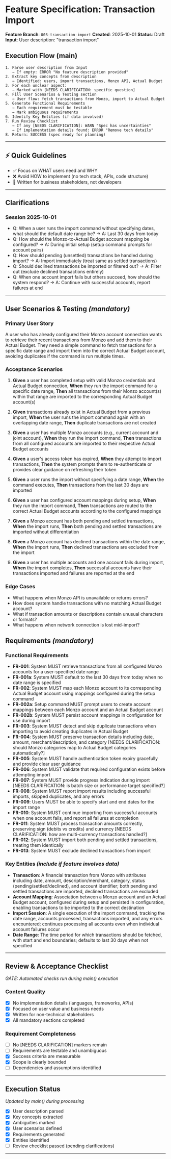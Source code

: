 # Feature Specification: Transaction Import

**Feature Branch**: `003-transaction-import`
**Created**: 2025-10-01
**Status**: Draft
**Input**: User description: "transaction import"

## Execution Flow (main)
```
1. Parse user description from Input
   → If empty: ERROR "No feature description provided"
2. Extract key concepts from description
   → Identified: users, import transactions, Monzo API, Actual Budget
3. For each unclear aspect:
   → Marked with [NEEDS CLARIFICATION: specific question]
4. Fill User Scenarios & Testing section
   → User flow: fetch transactions from Monzo, import to Actual Budget
5. Generate Functional Requirements
   → Each requirement must be testable
   → Mark ambiguous requirements
6. Identify Key Entities (if data involved)
7. Run Review Checklist
   → If any [NEEDS CLARIFICATION]: WARN "Spec has uncertainties"
   → If implementation details found: ERROR "Remove tech details"
8. Return: SUCCESS (spec ready for planning)
```

---

## ⚡ Quick Guidelines
- ✅ Focus on WHAT users need and WHY
- ❌ Avoid HOW to implement (no tech stack, APIs, code structure)
- 👥 Written for business stakeholders, not developers

---

## Clarifications

### Session 2025-10-01
- Q: When a user runs the import command without specifying dates, what should the default date range be? → A: Last 30 days from today
- Q: How should the Monzo-to-Actual Budget account mapping be configured? → A: During initial setup (setup command prompts for account pairs)
- Q: How should pending (unsettled) transactions be handled during import? → A: Import immediately (treat same as settled transactions)
- Q: Should declined transactions be imported or filtered out? → A: Filter out (exclude declined transactions entirely)
- Q: When one account import fails but others succeed, how should the system respond? → A: Continue with successful accounts, report failures at end

---

## User Scenarios & Testing *(mandatory)*

### Primary User Story
A user who has already configured their Monzo account connection wants to retrieve their recent transactions from Monzo and add them to their Actual Budget. They need a simple command to fetch transactions for a specific date range and import them into the correct Actual Budget account, avoiding duplicates if the command is run multiple times.

### Acceptance Scenarios
1. **Given** a user has completed setup with valid Monzo credentials and Actual Budget connection, **When** they run the import command for a specific date range, **Then** all transactions from their Monzo account(s) within that range are imported to the corresponding Actual Budget account(s)

2. **Given** transactions already exist in Actual Budget from a previous import, **When** the user runs the import command again with an overlapping date range, **Then** duplicate transactions are not created

3. **Given** a user has multiple Monzo accounts (e.g., current account and joint account), **When** they run the import command, **Then** transactions from all configured accounts are imported to their respective Actual Budget accounts

4. **Given** a user's access token has expired, **When** they attempt to import transactions, **Then** the system prompts them to re-authenticate or provides clear guidance on refreshing their token

5. **Given** a user runs the import without specifying a date range, **When** the command executes, **Then** transactions from the last 30 days are imported

6. **Given** a user has configured account mappings during setup, **When** they run the import command, **Then** transactions are routed to the correct Actual Budget accounts according to the configured mappings

7. **Given** a Monzo account has both pending and settled transactions, **When** the import runs, **Then** both pending and settled transactions are imported without differentiation

8. **Given** a Monzo account has declined transactions within the date range, **When** the import runs, **Then** declined transactions are excluded from the import

9. **Given** a user has multiple accounts and one account fails during import, **When** the import completes, **Then** successful accounts have their transactions imported and failures are reported at the end

### Edge Cases
- What happens when Monzo API is unavailable or returns errors?
- How does system handle transactions with no matching Actual Budget account?
- What if transaction amounts or descriptions contain unusual characters or formats?
- What happens when network connection is lost mid-import?

## Requirements *(mandatory)*

### Functional Requirements
- **FR-001**: System MUST retrieve transactions from all configured Monzo accounts for a user-specified date range
- **FR-001a**: System MUST default to the last 30 days from today when no date range is specified
- **FR-002**: System MUST map each Monzo account to its corresponding Actual Budget account using mappings configured during the setup command
- **FR-002a**: Setup command MUST prompt users to create account mappings between each Monzo account and an Actual Budget account
- **FR-002b**: System MUST persist account mappings in configuration for use during import
- **FR-003**: System MUST detect and skip duplicate transactions when importing to avoid creating duplicates in Actual Budget
- **FR-004**: System MUST preserve transaction details including date, amount, merchant/description, and category [NEEDS CLARIFICATION: should Monzo categories map to Actual Budget categories automatically?]
- **FR-005**: System MUST handle authentication token expiry gracefully and provide clear user guidance
- **FR-006**: System MUST validate that required configuration exists before attempting import
- **FR-007**: System MUST provide progress indication during import [NEEDS CLARIFICATION: is batch size or performance target specified?]
- **FR-008**: System MUST report import results including successful imports, skipped duplicates, and any errors
- **FR-009**: Users MUST be able to specify start and end dates for the import range
- **FR-010**: System MUST continue importing from successful accounts when one account fails, and report all failures at completion
- **FR-011**: System MUST process transaction amounts correctly, preserving sign (debits vs credits) and currency [NEEDS CLARIFICATION: how are multi-currency transactions handled?]
- **FR-012**: System MUST import both pending and settled transactions, treating them identically
- **FR-013**: System MUST exclude declined transactions from import

### Key Entities *(include if feature involves data)*
- **Transaction**: A financial transaction from Monzo with attributes including date, amount, description/merchant, category, status (pending/settled/declined), and account identifier; both pending and settled transactions are imported, declined transactions are excluded
- **Account Mapping**: Association between a Monzo account and an Actual Budget account, configured during setup and persisted in configuration, enabling transactions to be imported to the correct destination
- **Import Session**: A single execution of the import command, tracking the date range, accounts processed, transactions imported, and any errors encountered; continues processing all accounts even when individual account failures occur
- **Date Range**: The time period for which transactions should be fetched, with start and end boundaries; defaults to last 30 days when not specified

---

## Review & Acceptance Checklist
*GATE: Automated checks run during main() execution*

### Content Quality
- [x] No implementation details (languages, frameworks, APIs)
- [x] Focused on user value and business needs
- [x] Written for non-technical stakeholders
- [x] All mandatory sections completed

### Requirement Completeness
- [ ] No [NEEDS CLARIFICATION] markers remain
- [ ] Requirements are testable and unambiguous
- [x] Success criteria are measurable
- [x] Scope is clearly bounded
- [ ] Dependencies and assumptions identified

---

## Execution Status
*Updated by main() during processing*

- [x] User description parsed
- [x] Key concepts extracted
- [x] Ambiguities marked
- [x] User scenarios defined
- [x] Requirements generated
- [x] Entities identified
- [ ] Review checklist passed (pending clarifications)

---
